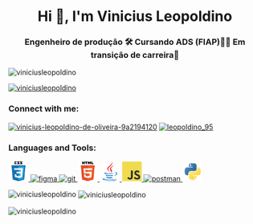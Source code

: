 <h1 align="center">Hi 👋, I'm Vinicius Leopoldino</h1>
<h3 align="center">Engenheiro de produção 🛠️ Cursando ADS (FIAP)🧑‍💻 Em transição de carreira🔄</h3>

<p align="left"> <img src="https://komarev.com/ghpvc/?username=viniciusleopoldino&label=Profile%20views&color=0e75b6&style=flat" alt="viniciusleopoldino" /> </p>

<p align="left"> <a href="https://github.com/ryo-ma/github-profile-trophy"><img src="https://github-profile-trophy.vercel.app/?username=viniciusleopoldino" alt="viniciusleopoldino" /></a> </p>

<h3 align="left">Connect with me:</h3>
<p align="left">
<a href="https://linkedin.com/in/vinicius-leopoldino-de-oliveira-9a2194120" target="blank"><img align="center" src="https://raw.githubusercontent.com/rahuldkjain/github-profile-readme-generator/master/src/images/icons/Social/linked-in-alt.svg" alt="vinicius-leopoldino-de-oliveira-9a2194120" height="30" width="40" /></a>
<a href="https://discord.gg/leopoldino_95" target="blank"><img align="center" src="https://raw.githubusercontent.com/rahuldkjain/github-profile-readme-generator/master/src/images/icons/Social/discord.svg" alt="leopoldino_95" height="30" width="40" /></a>
</p>

<h3 align="left">Languages and Tools:</h3>
<p align="left"> <a href="https://www.w3schools.com/css/" target="_blank" rel="noreferrer"> <img src="https://raw.githubusercontent.com/devicons/devicon/master/icons/css3/css3-original-wordmark.svg" alt="css3" width="40" height="40"/> </a> <a href="https://www.figma.com/" target="_blank" rel="noreferrer"> <img src="https://www.vectorlogo.zone/logos/figma/figma-icon.svg" alt="figma" width="40" height="40"/> </a> <a href="https://git-scm.com/" target="_blank" rel="noreferrer"> <img src="https://www.vectorlogo.zone/logos/git-scm/git-scm-icon.svg" alt="git" width="40" height="40"/> </a> <a href="https://www.w3.org/html/" target="_blank" rel="noreferrer"> <img src="https://raw.githubusercontent.com/devicons/devicon/master/icons/html5/html5-original-wordmark.svg" alt="html5" width="40" height="40"/> </a> <a href="https://www.java.com" target="_blank" rel="noreferrer"> <img src="https://raw.githubusercontent.com/devicons/devicon/master/icons/java/java-original.svg" alt="java" width="40" height="40"/> </a> <a href="https://developer.mozilla.org/en-US/docs/Web/JavaScript" target="_blank" rel="noreferrer"> <img src="https://raw.githubusercontent.com/devicons/devicon/master/icons/javascript/javascript-original.svg" alt="javascript" width="40" height="40"/> </a> <a href="https://postman.com" target="_blank" rel="noreferrer"> <img src="https://www.vectorlogo.zone/logos/getpostman/getpostman-icon.svg" alt="postman" width="40" height="40"/> </a> <a href="https://www.python.org" target="_blank" rel="noreferrer"> <img src="https://raw.githubusercontent.com/devicons/devicon/master/icons/python/python-original.svg" alt="python" width="40" height="40"/> </a> </p>

<p><img align="left" src="https://github-readme-stats.vercel.app/api/top-langs?username=viniciusleopoldino&show_icons=true&locale=en&layout=compact" alt="viniciusleopoldino" /></p>

<p>&nbsp;<img align="center" src="https://github-readme-stats.vercel.app/api?username=viniciusleopoldino&show_icons=true&locale=en" alt="viniciusleopoldino" /></p>

<p><img align="center" src="https://github-readme-streak-stats.herokuapp.com/?user=viniciusleopoldino&" alt="viniciusleopoldino" /></p>
